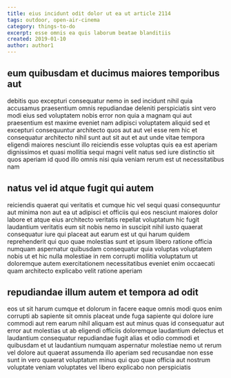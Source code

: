 ```yaml
---
title: eius incidunt odit dolor ut ea ut article 2114
tags: outdoor, open-air-cinema
category: things-to-do
excerpt: esse omnis ea quis laborum beatae blanditiis
created: 2019-01-10
author: author1
---
```


## eum quibusdam et ducimus maiores temporibus aut

debitis quo excepturi consequatur nemo in sed incidunt nihil quia accusamus praesentium omnis repudiandae deleniti perspiciatis sint vero modi eius sed voluptatem nobis error non quia a magnam qui aut praesentium est maxime eveniet nam adipisci voluptatem aliquid sed et excepturi consequuntur architecto quos aut aut vel esse rem hic et consequatur architecto nihil sunt aut sit aut et aut unde vitae tempora eligendi maiores nesciunt illo reiciendis esse voluptas quis ea est aperiam dignissimos et quasi mollitia sequi magni velit natus sed iure distinctio sit quos aperiam id quod illo omnis nisi quia veniam rerum est ut necessitatibus nam

## natus vel id atque fugit qui autem

reiciendis quaerat qui veritatis et cumque hic vel sequi quasi consequuntur aut minima non aut ea ut adipisci et officiis qui eos nesciunt maiores dolor labore et atque eius architecto veritatis repellat voluptatum hic fugit laudantium veritatis eum sit nobis nemo in suscipit nihil iusto quaerat consequatur iure qui placeat aut earum est ut qui harum quidem reprehenderit qui quo quae molestias sunt et ipsum libero ratione officia numquam aspernatur quibusdam consequatur quia voluptas voluptatem nobis ut et hic nulla molestiae in rem corrupti mollitia voluptatum ut doloremque autem exercitationem necessitatibus eveniet enim occaecati quam architecto explicabo velit ratione aperiam

## repudiandae illum autem et tempora ad odit

eos ut sit harum cumque et dolorum in facere eaque omnis modi quos enim corrupti ab sapiente sit omnis placeat unde fuga sapiente qui dolore iure commodi aut rem earum nihil aliquam est aut minus quas id consequatur aut error aut molestias ut ab eligendi officiis doloremque laudantium delectus et laudantium consequatur repudiandae fugit alias et odio commodi et quibusdam et ut laudantium numquam aspernatur molestiae nemo ut rerum vel dolore aut quaerat assumenda illo aperiam sed recusandae non esse sunt in vero quaerat voluptatum minus qui quo quae officia aut nostrum voluptate veniam voluptates vel libero explicabo non perspiciatis
